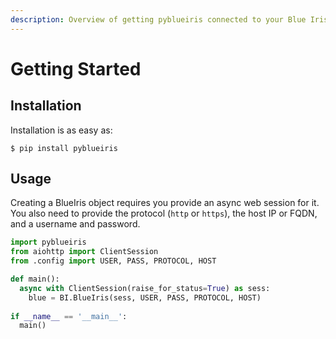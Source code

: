 ```yaml
---
description: Overview of getting pyblueiris connected to your Blue Iris server.
---
```


# Getting Started

## Installation

Installation is as easy as:

```
$ pip install pyblueiris
```

## Usage

Creating a BlueIris object requires you provide an async web session for it.
You also need to provide the protocol (`http` or `https`), the host IP or FQDN, and a username and password.

```python
import pyblueiris
from aiohttp import ClientSession
from .config import USER, PASS, PROTOCOL, HOST

def main():  
  async with ClientSession(raise_for_status=True) as sess:
    blue = BI.BlueIris(sess, USER, PASS, PROTOCOL, HOST)
 
if __name__ == '__main__':
  main()
```

